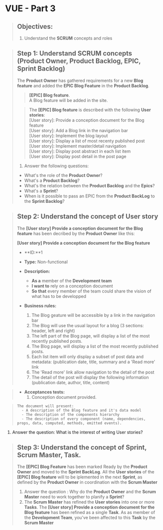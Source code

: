 # VUE - Part 3
> ## Objectives:
> 
> 1. Understand the **SCRUM** concepts and roles

> ## Step 1: Understand SCRUM concepts (Product Owner, Product Backlog, EPIC, Sprint Backlog)
>
> The **Product Owner** has gathered requirements for a new **Blog feature** and added the **EPIC Blog Feature** in the **Product Backlog**.   
>  > **[EPIC] Blog feature**.  
>  > A Blog feature will be added in the site.
>
>  > The **[EPIC] Blog feature** is described with the following **User stories**:  
>  > [User story]: Provide a conception document for the Blog feature  
>  > [User story]: Add a Blog link in the navigation bar  
>  > [User story]: Implement the blog layout  
>  > [User story]: Display a list of most recenty published post  
>  > [User story]: Implement master/detail navigation  
>  > [User story]: Display post abstract in each list item  
>  > [User story]: Display post detail in the post page  
>
> 1. Answer the following questions:
>   - What's the role of the **Product Owner**?
>   - What's a **Product Backlog**?
>   - What's the relation between the **Product Backlog** and the **Epics**?
>   - What's a **Sprint**?
>   - When is it possible to pass an EPIC from the **Product BackLog** to the **Sprint Backlog**?

> ## Step 2: Understand the concept of **User story** 
> The **[User story] Provide a conception document for the Blog feature** has been decribed by the **Product Owner** like this:
> 
>   **[User story] Provide a conception document for the Blog feature**
>
>   - **ID:**1  
>   - **Type:** Non-functional
>   
>   - **Description:**
>     - **As a** member of the **Development team**
>     - **I want to** rely on a conception document
>  	  - **So that** every member of the team could share the vision of what has to be developped
>   
>   - **Business rules:**
>     1. The Blog geature will be accessible by a link in the navigation bar
>     2. The Blog will use the usual layout for a blog (3 sections: header, left and right)
>     3. The left part of the Blog page, will display a list of the most recently published posts.
>     4. The  Blog page, will display a list of the most recently published posts.
>     5. Each list item will only display a subset of post data and metadata: (publication date, title, summary and a 'Read more' link
>     6. The 'Read more' link allow navigation to the detail of the post
>     7. The detail of the post will display the following information (publication date, author, title, content)

>   - **Acceptances tests:**
>     1. Conception document provided. 

>     The document will present:
>       - A description of the Blog feature and it's data model
>       - The description of the components hierarchy
>       - The description of every component (name, dependencies, props, data, computed, methods, emitted events). 
1. Answer the question: What is the interest of writing User stories?


> ## Step 3: Understand the concept of Sprint, Scrum Master, Task.
> 
> The **[EPIC] Blog Feature** has been marked Ready by the **Product Owner** and moved to the **Sprint BackLog**. All the **User stories** of the **[EPIC] Blog feature** will to be iplemented in the next **Sprint**, as defined by the **Product Owner** in coordination with the **Scrum Master**
>
> 1. Answer the question : Why do the **Product Owner** and the **Scrum Master** need to work together to planify a **Sprint**?
> 2. The **Scrum Master** has refined the **User stories** into one or more **Tasks**. The **[User story] Provide a conception document for the Blog feature** has been refined as a single **Task**. As as member of the **Development Team**, you've been affected to this **Task** by the **Scrum Master**




